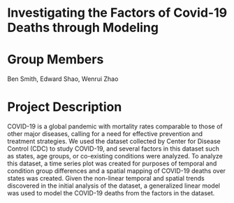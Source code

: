 # Investigating the Factors of Covid-19 Deaths through Modeling

# Group Members
Ben Smith, Edward Shao, Wenrui Zhao

# Project Description
COVID-19 is a global pandemic with mortality rates comparable to those of other major diseases, calling for a need for effective prevention and treatment strategies. We used the dataset collected by Center for Disease Control (CDC) to study COVID-19, and several factors in this dataset such as states, age groups, or co-existing conditions were analyzed. To analyze this dataset, a time series plot was created for purposes of temporal and condition group differences and a spatial mapping of COVID-19 deaths over states was created. Given the non-linear temporal and spatial trends discovered in the initial analysis of the dataset, a generalized linear model was used to model the COVID-19 deaths from the factors in the dataset.
